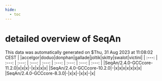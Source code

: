```yaml
---
hide:
  - toc
---
```


detailed overview of SeqAn
==========================


This data was automatically generated on $Thu, 31 Aug 2023 at 11:08:02 CEST
| |accelgor|doduo|donphan|gallade|joltik|skitty|swalot|victini|
| :---: | :---: | :---: | :---: | :---: | :---: | :---: | :---: | :---: |
|SeqAn/2.4.0-GCCcore-11.2.0|x|x|x|-|x|x|x|x|
|SeqAn/2.4.0-GCCcore-10.2.0|-|x|x|x|x|x|x|x|
|SeqAn/2.4.0-GCCcore-8.3.0|-|x|x|-|x|x|-|x|

